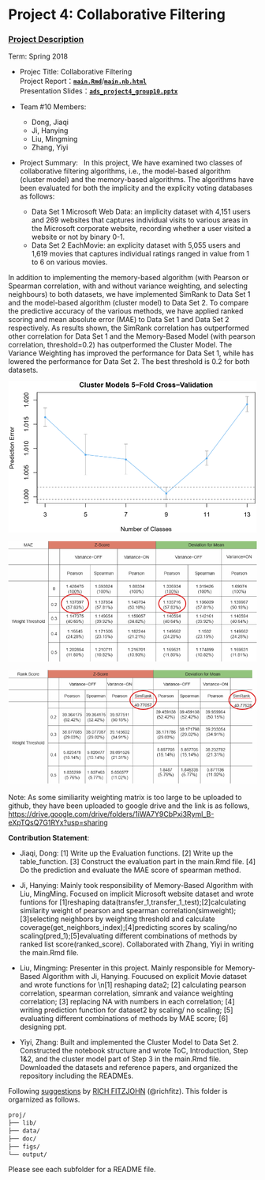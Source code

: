 # Project 4: Collaborative Filtering

### [Project Description](doc/project4_desc.md)

Term: Spring 2018
+ Projec Title: Collaborative Filtering  
	Project Report：[**`main.Rmd`**](doc/main.Rmd)/[**`main.nb.html`**](doc/main.nb.html)  
	Presentation Slides：[**`ads_project4_group10.pptx`**](doc/ads_project4_group10.pdf)   
+ Team #10 Members:  
	+ Dong, Jiaqi
	+ Ji, Hanying
	+ Liu, Mingming
	+ Zhang, Yiyi
+ Project Summary:  
In this project, We have examined two classes of collaborative filtering algorithms, i.e., the model-based algorithm (cluster model) and the memory-based algorithms. The algorithms have been evaluated for both the implicity and the explicity voting databases as follows:

	+ Data Set 1 Microsoft Web Data: an implicity dataset with 4,151 users and 269 websites that captures individual visits to various areas in the Microsoft corporate website, recording whether a user visited a website or not by binary 0-1. 
	+ Data Set 2 EachMovie: an explicity dataset with 5,055 users and 1,619 movies that captures individual ratings ranged in value from 1 to 6 on various movies.  

In addition to implementing the memory-based algorithm (with Pearson or Spearman correlation, with and without variance weighting, and selecting neighbours) to both datasets, we have implemented SimRank to Data Set 1 and the model-based algorithm (cluster model) to Data Set 2. To compare the predictive accuracy of the various methods, we have applied ranked scoring and mean absolute error (MAE) to Data Set 1 and Data Set 2 respectively. As results shown, the SimRank correlation has outperformed other correlation for Data Set 1 and the Memory-Based Model (with pearson correlation, threshold=0.2) has outperformed the Cluster Model. The Variance Weighting has improved the performance for Data Set 1, while has lowered the performance for Data Set 2. The best threshold is 0.2 for both datasets.

![image](figs/3.png)

![image](figs/2.png)

![image](figs/1.png)

Note: As some similiarity weighting matrix is too large to be uploaded to github, they have been uploaded to google drive and the link is as follows, https://drive.google.com/drive/folders/1iWA7Y9CbPxi3Ryml_B-eXpTQsQ7G1RYx?usp=sharing
 
**Contribution Statement**:  
+ Jiaqi, Dong: [1] Write up the Evaluation functions. [2] Write up the table_function. [3] Construct the evaluation part in the main.Rmd file. [4] Do the prediction and evaluate the MAE score of spearman method.  

+ Ji, Hanying: Mainly took responsibility of Memory-Based Algorithm with Liu, MingMing. Focused on implicit Microsoft website dataset and wrote funtions for [1]reshaping data(transfer_1,transfer_1_test);[2]calculating similarity weight of pearson and spearman correlation(simweight);[3]selecting neighbors by weighting threshold and calculate coverage(get_neighbors_index);[4]predicting scores by scaling/no scaling(pred_1);[5]evaluating different combinations of methods by ranked list score(ranked_score). Collaborated with Zhang, Yiyi in writing the main.Rmd file.  

+ Liu, Mingming: Presenter in this project. Mainly responsible for Memory-Based Algorithm with Ji, Hanying. Foucused on explicit Movie dataset and wrote functions for \n[1] reshaping data2; [2] calculating pearson correlation, spearman correlation, simrank and vaiance weighting correlation; [3] replacing NA with numbers in each correlation; [4] writing prediction function for dataset2 by scaling/ no scaling; [5] evaluating different combinations of methods by MAE score; [6] designing ppt.  

+ Yiyi, Zhang: Built and implemented the Cluster Model to Data Set 2. Constructed the notebook structure and wrote ToC, Introduction, Step 1&2, and the cluster model part of Step 3 in the main.Rmd file. Downloaded the datasets and reference papers, and organized the repository including the READMEs. 
 
 Following [suggestions](http://nicercode.github.io/blog/2013-04-05-projects/) by [RICH FITZJOHN](http://nicercode.github.io/about/#Team) (@richfitz). This folder is orgarnized as follows.

```
proj/
├── lib/
├── data/
├── doc/
├── figs/
└── output/
```

Please see each subfolder for a README file.
